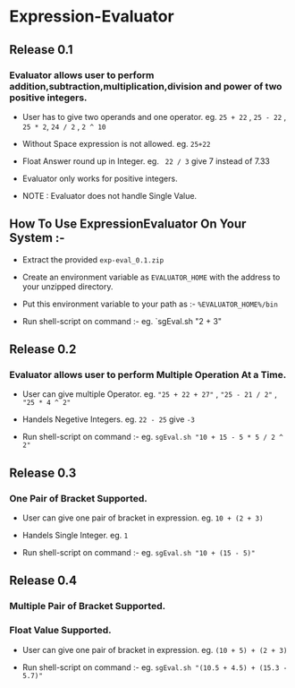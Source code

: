 Expression-Evaluator
====================

## Release 0.1

### Evaluator allows user to perform addition,subtraction,multiplication,division and power of two positive integers.

* User has to give two operands and one operator.
    eg. `25 + 22` , `25 - 22` , `25 * 2`, `24 / 2` , `2 ^ 10`

* Without Space expression is not allowed.
    eg. `25+22`

* Float Answer round up in Integer.
    eg. ` 22 / 3` give 7 instead of 7.33

* Evaluator only works for positive integers.

* NOTE : Evaluator does not handle Single Value.

## How To Use ExpressionEvaluator On Your System :-

* Extract the provided `exp-eval_0.1.zip`

* Create an environment variable as `EVALUATOR_HOME` with the address to your unzipped directory.

* Put this environment variable to your path as :- `%EVALUATOR_HOME%/bin`

* Run shell-script on command :-
    eg. `sgEval.sh "2 + 3"


## Release 0.2

### Evaluator allows user to perform Multiple Operation At a Time.

* User can give multiple Operator.
    eg. `"25 + 22 + 27"` , `"25 - 21 / 2"` , `"25 * 4 ^ 2"`

* Handels Negetive Integers.
    eg. `22 - 25` give `-3`

* Run shell-script on command :-
    eg. `sgEval.sh "10 + 15 - 5 * 5 / 2 ^ 2"`


## Release 0.3

### One Pair of Bracket Supported.

* User can give one pair of bracket in expression.
	eg.  `10 + (2 + 3)`

* Handels Single Integer.
	eg. `1`

* Run shell-script on command :-
    eg. `sgEval.sh "10 + (15 - 5)"`



## Release 0.4

### Multiple Pair of Bracket Supported.
### Float Value Supported.

* User can give one pair of bracket in expression.
	eg.  `(10 + 5) + (2 + 3)`

* Run shell-script on command :-
    eg. `sgEval.sh "(10.5 + 4.5) + (15.3 - 5.7)"`
